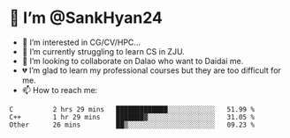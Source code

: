 # 👋 I’m @SankHyan24

- 👀 I’m interested in CG/CV/HPC...
- 🌱 I’m currently struggling to learn CS in ZJU.
- 💞️ I’m looking to collaborate on Dalao who want to Daidai me.
- 💔 I’m glad to learn my professional courses but they are too difficult for me.
- 📫 How to reach me:


<!---
SankHyan24/SankHyan24 is a ✨ special ✨ repository because its `README.md` (this file) appears on your GitHub profile.
You can click the Preview link to take a look at your changes.
--->
<!--START_SECTION:waka-->

```text
C          2 hrs 29 mins   █████████████░░░░░░░░░░░░   51.99 %
C++        1 hr 29 mins    ███████▓░░░░░░░░░░░░░░░░░   31.05 %
Other      26 mins         ██▒░░░░░░░░░░░░░░░░░░░░░░   09.23 %
```

<!--END_SECTION:waka-->
